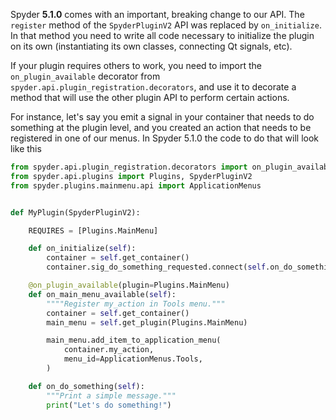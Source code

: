 Spyder **5.1.0** comes with an important, breaking change to our API. The `register` method of the `SpyderPluginV2` API was replaced by `on_initialize`. In that method you need to write all code necessary to initialize the plugin on its own (instantiating its own classes, connecting Qt signals, etc).

If your plugin requires others to work, you need to import the `on_plugin_available` decorator from `spyder.api.plugin_registration.decorators`, and use it to decorate a method that will use the other plugin API to perform certain actions.

For instance, let's say you emit a signal in your container that needs to do something at the plugin level, and you created an action that needs to be registered in one of our menus. In Spyder 5.1.0 the code to do that will look like this

```python
from spyder.api.plugin_registration.decorators import on_plugin_available
from spyder.api.plugins import Plugins, SpyderPluginV2
from spyder.plugins.mainmenu.api import ApplicationMenus


def MyPlugin(SpyderPluginV2):

    REQUIRES = [Plugins.MainMenu]

    def on_initialize(self):
        container = self.get_container()
        container.sig_do_something_requested.connect(self.on_do_something)

    @on_plugin_available(plugin=Plugins.MainMenu)
    def on_main_menu_available(self):
        """"Register my_action in Tools menu."""
        container = self.get_container()
        main_menu = self.get_plugin(Plugins.MainMenu)

        main_menu.add_item_to_application_menu(
            container.my_action,
            menu_id=ApplicationMenus.Tools,
        )

    def on_do_something(self):
        """Print a simple message."""
        print("Let's do something!")
```